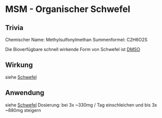 # MSM - Organischer Schwefel 
## Trivia
Chemischer Name: Methylsulfonylmethan
Summenformel: C2H6O2S

Die Bioverfügbare schnell wirkende Form von Schwefel ist [DMSO](Lösungsmittel/DMSO.md)

## Wirkung
siehe [Schwefel](../Datenbank%20Elemente%20Des%20Periodensystems/Schwefel.md)
## Anwendung
siehe [Schwefel](../Datenbank%20Elemente%20Des%20Periodensystems/Schwefel.md)
Dosierung: bei 3x ~330mg / Tag einschleichen und bis 3x ~880mg steigern